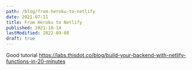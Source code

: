 ```yaml
---
path: /blog/from-heroku-to-netlify
date: 2021-07-11
title: From Heroku to Netlify
published: 2021-10-14
lastModified: 2022-09-08
draft: true
---
```


Good tutorial https://labs.thisdot.co/blog/build-your-backend-with-netlify-functions-in-20-minutes